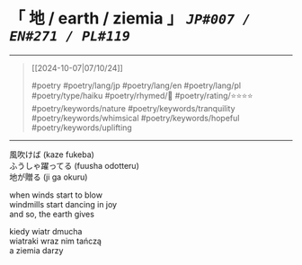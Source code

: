 # &#12300; 地 / earth / ziemia &#12301; *`JP#007 / EN#271 / PL#119`*

---

> [[2024-10-07|07/10/24]]
> 
> #poetry 
> #poetry/lang/jp #poetry/lang/en #poetry/lang/pl 
> #poetry/type/haiku 
> #poetry/rhymed/🔴 
> #poetry/rating/⭐⭐⭐⭐ 
> #poetry/keywords/nature #poetry/keywords/tranquility  #poetry/keywords/whimsical #poetry/keywords/hopeful #poetry/keywords/uplifting 

---

風吹けば (kaze fukeba)  
ふうしゃ躍ってる (fuusha odotteru)  
地が贈る (ji ga okuru)  
  
when winds start to blow  
windmills start dancing in joy  
and so, the earth gives  
  
kiedy wiatr dmucha  
wiatraki wraz nim tańczą  
a ziemia darzy
